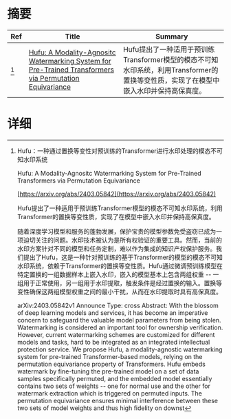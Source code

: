 # 摘要

| Ref | Title | Summary |
| --- | --- | --- |
| [^1] | [Hufu: A Modality-Agnositc Watermarking System for Pre-Trained Transformers via Permutation Equivariance](https://arxiv.org/abs/2403.05842) | Hufu提出了一种适用于预训练Transformer模型的模态不可知水印系统，利用Transformer的置换等变性质，实现了在模型中嵌入水印并保持高保真度。 |

# 详细

[^1]: Hufu：一种通过置换等变性对预训练的Transformer进行水印处理的模态不可知水印系统

    Hufu: A Modality-Agnositc Watermarking System for Pre-Trained Transformers via Permutation Equivariance

    [https://arxiv.org/abs/2403.05842](https://arxiv.org/abs/2403.05842)

    Hufu提出了一种适用于预训练Transformer模型的模态不可知水印系统，利用Transformer的置换等变性质，实现了在模型中嵌入水印并保持高保真度。

    

    随着深度学习模型和服务的蓬勃发展，保护宝贵的模型参数免受盗窃已成为一项迫切关注的问题。水印技术被认为是所有权验证的重要工具。然而，当前的水印方案针对不同的模型和任务定制，难以作为集成的知识产权保护服务。我们提出了Hufu，这是一种针对预训练的基于Transformer的模型的模态不可知水印系统，依赖于Transformer的置换等变性质。Hufu通过微调预训练模型在特定置换的一组数据样本上嵌入水印，嵌入的模型基本上包含两组权重 -- 一组用于正常使用，另一组用于水印提取，触发条件是经过置换的输入。置换等变性确保这两组模型权重之间的最小干扰，从而在水印提取时具有高保真度。

    arXiv:2403.05842v1 Announce Type: cross  Abstract: With the blossom of deep learning models and services, it has become an imperative concern to safeguard the valuable model parameters from being stolen. Watermarking is considered an important tool for ownership verification. However, current watermarking schemes are customized for different models and tasks, hard to be integrated as an integrated intellectual protection service. We propose Hufu, a modality-agnostic watermarking system for pre-trained Transformer-based models, relying on the permutation equivariance property of Transformers. Hufu embeds watermark by fine-tuning the pre-trained model on a set of data samples specifically permuted, and the embedded model essentially contains two sets of weights -- one for normal use and the other for watermark extraction which is triggered on permuted inputs. The permutation equivariance ensures minimal interference between these two sets of model weights and thus high fidelity on downst
    

